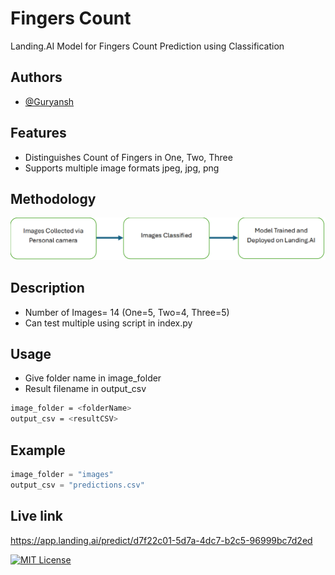 
# Fingers Count

Landing.AI Model for Fingers Count Prediction using Classification

## Authors

- [@Guryansh](https://www.github.com/Guryansh)


## Features

- Distinguishes Count of Fingers in One, Two, Three
- Supports multiple image formats jpeg, jpg, png


## Methodology

![img.png](img.png)

## Description

- Number of Images= 14 (One=5, Two=4, Three=5)
- Can test multiple using script in index.py

## Usage
- Give folder name in image_folder
- Result filename in output_csv
```bash
image_folder = <folderName>
output_csv = <resultCSV>
```

## Example
```python
image_folder = "images"
output_csv = "predictions.csv"
```

## Live link
https://app.landing.ai/predict/d7f22c01-5d7a-4dc7-b2c5-96999bc7d2ed


[![MIT License](https://img.shields.io/badge/License-MIT-green.svg)](https://choosealicense.com/licenses/mit/)


